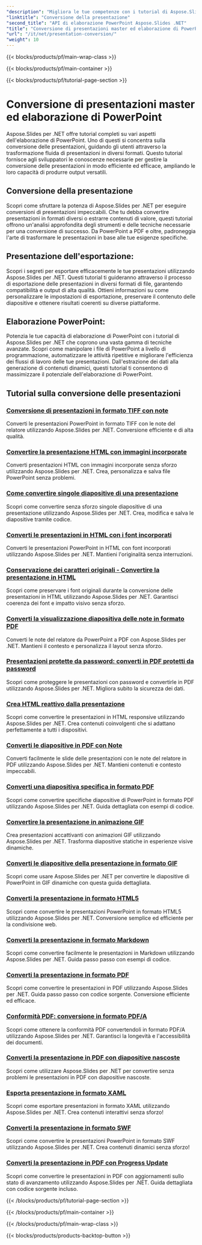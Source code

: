 ```yaml
---
"description": "Migliora le tue competenze con i tutorial di Aspose.Slides per .NET. Impara passo dopo passo come convertire le presentazioni e come elaborare PowerPoint. Trasforma il tuo flusso di lavoro oggi stesso!"
"linktitle": "Conversione della presentazione"
"second_title": "API di elaborazione PowerPoint Aspose.Slides .NET"
"title": "Conversione di presentazioni master ed elaborazione di PowerPoint"
"url": "/it/net/presentation-conversion/"
"weight": 10
---
```


{{< blocks/products/pf/main-wrap-class >}}

{{< blocks/products/pf/main-container >}}

{{< blocks/products/pf/tutorial-page-section >}}

# Conversione di presentazioni master ed elaborazione di PowerPoint


Aspose.Slides per .NET offre tutorial completi su vari aspetti dell'elaborazione di PowerPoint. Uno di questi si concentra sulla conversione delle presentazioni, guidando gli utenti attraverso la trasformazione fluida di presentazioni in diversi formati. Questo tutorial fornisce agli sviluppatori le conoscenze necessarie per gestire la conversione delle presentazioni in modo efficiente ed efficace, ampliando le loro capacità di produrre output versatili.

## Conversione della presentazione 

Scopri come sfruttare la potenza di Aspose.Slides per .NET per eseguire conversioni di presentazioni impeccabili. Che tu debba convertire presentazioni in formati diversi o estrarre contenuti di valore, questi tutorial offrono un'analisi approfondita degli strumenti e delle tecniche necessarie per una conversione di successo. Da PowerPoint a PDF e oltre, padroneggia l'arte di trasformare le presentazioni in base alle tue esigenze specifiche.

## Presentazione dell'esportazione: 
Scopri i segreti per esportare efficacemente le tue presentazioni utilizzando Aspose.Slides per .NET. Questi tutorial ti guideranno attraverso il processo di esportazione delle presentazioni in diversi formati di file, garantendo compatibilità e output di alta qualità. Ottieni informazioni su come personalizzare le impostazioni di esportazione, preservare il contenuto delle diapositive e ottenere risultati coerenti su diverse piattaforme.

## Elaborazione PowerPoint: 
Potenzia le tue capacità di elaborazione di PowerPoint con i tutorial di Aspose.Slides per .NET che coprono una vasta gamma di tecniche avanzate. Scopri come manipolare i file di PowerPoint a livello di programmazione, automatizzare le attività ripetitive e migliorare l'efficienza dei flussi di lavoro delle tue presentazioni. Dall'estrazione dei dati alla generazione di contenuti dinamici, questi tutorial ti consentono di massimizzare il potenziale dell'elaborazione di PowerPoint.


## Tutorial sulla conversione delle presentazioni
### [Conversione di presentazioni in formato TIFF con note](./converting-presentations-to-tiff-format-with-notes/)
Converti le presentazioni PowerPoint in formato TIFF con le note del relatore utilizzando Aspose.Slides per .NET. Conversione efficiente e di alta qualità.
### [Convertire la presentazione HTML con immagini incorporate](./convert-html-presentation-with-embedded-images/)
Converti presentazioni HTML con immagini incorporate senza sforzo utilizzando Aspose.Slides per .NET. Crea, personalizza e salva file PowerPoint senza problemi.
### [Come convertire singole diapositive di una presentazione](./how-to-convert-individual-presentation-slides/)
Scopri come convertire senza sforzo singole diapositive di una presentazione utilizzando Aspose.Slides per .NET. Crea, modifica e salva le diapositive tramite codice.
### [Converti le presentazioni in HTML con i font incorporati](./convert-presentations-to-html-with-embedded-fonts/)
Converti le presentazioni PowerPoint in HTML con font incorporati utilizzando Aspose.Slides per .NET. Mantieni l'originalità senza interruzioni.
### [Conservazione dei caratteri originali - Convertire la presentazione in HTML](./preserving-original-fonts-convert-presentation-to-html/)
Scopri come preservare i font originali durante la conversione delle presentazioni in HTML utilizzando Aspose.Slides per .NET. Garantisci coerenza dei font e impatto visivo senza sforzo.
### [Converti la visualizzazione diapositiva delle note in formato PDF](./convert-notes-slide-view-to-pdf-format/)
Converti le note del relatore da PowerPoint a PDF con Aspose.Slides per .NET. Mantieni il contesto e personalizza il layout senza sforzo.
### [Presentazioni protette da password: converti in PDF protetti da password](./password-protect-presentations-convert-to-password-protected-pdf/)
Scopri come proteggere le presentazioni con password e convertirle in PDF utilizzando Aspose.Slides per .NET. Migliora subito la sicurezza dei dati.
### [Crea HTML reattivo dalla presentazione](./create-responsive-html-from-presentation/)
Scopri come convertire le presentazioni in HTML responsive utilizzando Aspose.Slides per .NET. Crea contenuti coinvolgenti che si adattano perfettamente a tutti i dispositivi.
### [Converti le diapositive in PDF con Note](./convert-slides-to-pdf-with-notes/)
Converti facilmente le slide delle presentazioni con le note del relatore in PDF utilizzando Aspose.Slides per .NET. Mantieni contenuti e contesto impeccabili.
### [Converti una diapositiva specifica in formato PDF](./convert-specific-slide-to-pdf-format/)
Scopri come convertire specifiche diapositive di PowerPoint in formato PDF utilizzando Aspose.Slides per .NET. Guida dettagliata con esempi di codice.
### [Convertire la presentazione in animazione GIF](./convert-presentation-to-gif-animation/)
Crea presentazioni accattivanti con animazioni GIF utilizzando Aspose.Slides per .NET. Trasforma diapositive statiche in esperienze visive dinamiche.
### [Converti le diapositive della presentazione in formato GIF](./convert-presentation-slides-to-gif-format/)
Scopri come usare Aspose.Slides per .NET per convertire le diapositive di PowerPoint in GIF dinamiche con questa guida dettagliata.
### [Converti la presentazione in formato HTML5](./convert-presentation-to-html5-format/)
Scopri come convertire le presentazioni PowerPoint in formato HTML5 utilizzando Aspose.Slides per .NET. Conversione semplice ed efficiente per la condivisione web.
### [Converti la presentazione in formato Markdown](./convert-presentation-to-markdown-format/)
Scopri come convertire facilmente le presentazioni in Markdown utilizzando Aspose.Slides per .NET. Guida passo passo con esempi di codice.
### [Converti la presentazione in formato PDF](./convert-presentation-to-pdf-format/)
Scopri come convertire le presentazioni in PDF utilizzando Aspose.Slides per .NET. Guida passo passo con codice sorgente. Conversione efficiente ed efficace.
### [Conformità PDF: conversione in formato PDF/A](./achieving-pdf-compliance-convert-to-pdf-a-format/)
Scopri come ottenere la conformità PDF convertendoli in formato PDF/A utilizzando Aspose.Slides per .NET. Garantisci la longevità e l'accessibilità dei documenti.
### [Converti la presentazione in PDF con diapositive nascoste](./convert-presentation-to-pdf-with-hidden-slides/)
Scopri come utilizzare Aspose.Slides per .NET per convertire senza problemi le presentazioni in PDF con diapositive nascoste.
### [Esporta presentazione in formato XAML](./export-presentation-to-xaml-format/)
Scopri come esportare presentazioni in formato XAML utilizzando Aspose.Slides per .NET. Crea contenuti interattivi senza sforzo!
### [Converti la presentazione in formato SWF](./convert-presentation-to-swf-format/)
Scopri come convertire le presentazioni PowerPoint in formato SWF utilizzando Aspose.Slides per .NET. Crea contenuti dinamici senza sforzo!
### [Converti la presentazione in PDF con Progress Update](./convert-presentation-to-pdf-with-progress-update/)
Scopri come convertire le presentazioni in PDF con aggiornamenti sullo stato di avanzamento utilizzando Aspose.Slides per .NET. Guida dettagliata con codice sorgente incluso.

{{< /blocks/products/pf/tutorial-page-section >}}

{{< /blocks/products/pf/main-container >}}

{{< /blocks/products/pf/main-wrap-class >}}

{{< blocks/products/products-backtop-button >}}